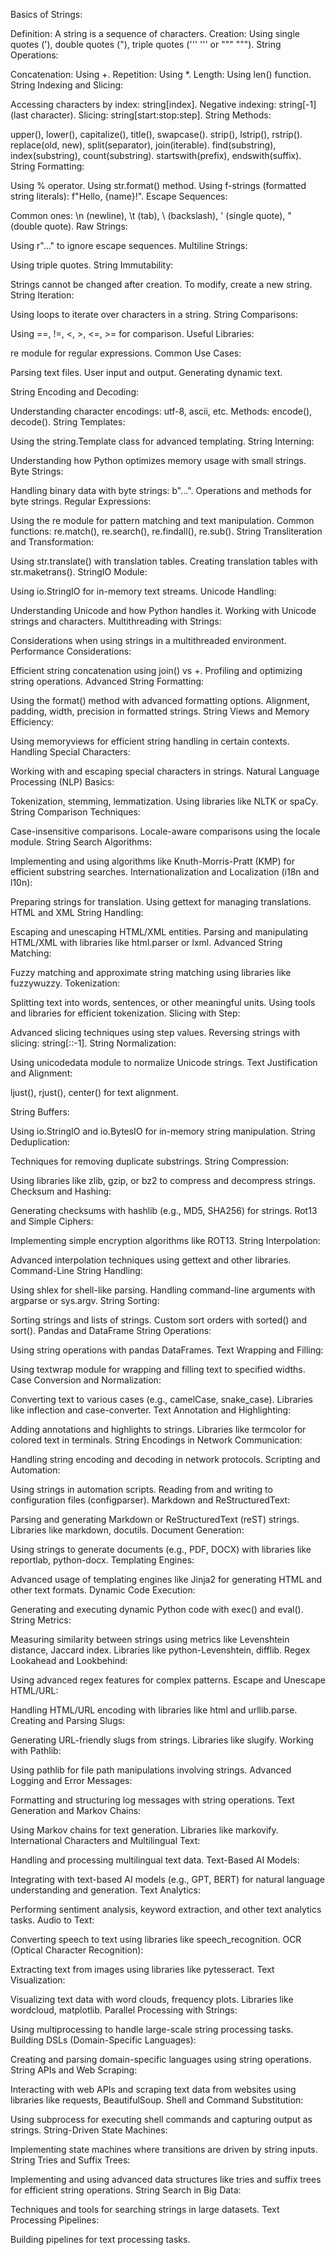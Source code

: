 Basics of Strings:

Definition: A string is a sequence of characters.
Creation: Using single quotes ('), double quotes ("), triple quotes (''' ''' or """ """).
String Operations:

Concatenation: Using +.
Repetition: Using *.
Length: Using len() function.
String Indexing and Slicing:

Accessing characters by index: string[index].
Negative indexing: string[-1] (last character).
Slicing: string[start:stop:step].
String Methods:

upper(), lower(), capitalize(), title(), swapcase().
strip(), lstrip(), rstrip().
replace(old, new), split(separator), join(iterable).
find(substring), index(substring), count(substring).
startswith(prefix), endswith(suffix).
String Formatting:

Using % operator.
Using str.format() method.
Using f-strings (formatted string literals): f"Hello, {name}!".
Escape Sequences:

Common ones: \n (newline), \t (tab), \\ (backslash), \' (single quote), \" (double quote).
Raw Strings:

Using r"..." to ignore escape sequences.
Multiline Strings:

Using triple quotes.
String Immutability:

Strings cannot be changed after creation.
To modify, create a new string.
String Iteration:

Using loops to iterate over characters in a string.
String Comparisons:

Using ==, !=, <, >, <=, >= for comparison.
Useful Libraries:

re module for regular expressions.
Common Use Cases:

Parsing text files.
User input and output.
Generating dynamic text.

String Encoding and Decoding:

Understanding character encodings: utf-8, ascii, etc.
Methods: encode(), decode().
String Templates:

Using the string.Template class for advanced templating.
String Interning:

Understanding how Python optimizes memory usage with small strings.
Byte Strings:

Handling binary data with byte strings: b"...".
Operations and methods for byte strings.
Regular Expressions:

Using the re module for pattern matching and text manipulation.
Common functions: re.match(), re.search(), re.findall(), re.sub().
String Transliteration and Transformation:

Using str.translate() with translation tables.
Creating translation tables with str.maketrans().
StringIO Module:

Using io.StringIO for in-memory text streams.
Unicode Handling:

Understanding Unicode and how Python handles it.
Working with Unicode strings and characters.
Multithreading with Strings:

Considerations when using strings in a multithreaded environment.
Performance Considerations:

Efficient string concatenation using join() vs +.
Profiling and optimizing string operations.
Advanced String Formatting:

Using the format() method with advanced formatting options.
Alignment, padding, width, precision in formatted strings.
String Views and Memory Efficiency:

Using memoryviews for efficient string handling in certain contexts.
Handling Special Characters:

Working with and escaping special characters in strings.
Natural Language Processing (NLP) Basics:

Tokenization, stemming, lemmatization.
Using libraries like NLTK or spaCy.
String Comparison Techniques:

Case-insensitive comparisons.
Locale-aware comparisons using the locale module.
String Search Algorithms:

Implementing and using algorithms like Knuth-Morris-Pratt (KMP) for efficient substring searches.
Internationalization and Localization (i18n and l10n):

Preparing strings for translation.
Using gettext for managing translations.
HTML and XML String Handling:

Escaping and unescaping HTML/XML entities.
Parsing and manipulating HTML/XML with libraries like html.parser or lxml.
Advanced String Matching:

Fuzzy matching and approximate string matching using libraries like fuzzywuzzy.
Tokenization:

Splitting text into words, sentences, or other meaningful units.
Using tools and libraries for efficient tokenization.
Slicing with Step:

Advanced slicing techniques using step values.
Reversing strings with slicing: string[::-1].
String Normalization:

Using unicodedata module to normalize Unicode strings.
Text Justification and Alignment:

ljust(), rjust(), center() for text alignment.

String Buffers:

Using io.StringIO and io.BytesIO for in-memory string manipulation.
String Deduplication:

Techniques for removing duplicate substrings.
String Compression:

Using libraries like zlib, gzip, or bz2 to compress and decompress strings.
Checksum and Hashing:

Generating checksums with hashlib (e.g., MD5, SHA256) for strings.
Rot13 and Simple Ciphers:

Implementing simple encryption algorithms like ROT13.
String Interpolation:

Advanced interpolation techniques using gettext and other libraries.
Command-Line String Handling:

Using shlex for shell-like parsing.
Handling command-line arguments with argparse or sys.argv.
String Sorting:

Sorting strings and lists of strings.
Custom sort orders with sorted() and sort().
Pandas and DataFrame String Operations:

Using string operations with pandas DataFrames.
Text Wrapping and Filling:

Using textwrap module for wrapping and filling text to specified widths.
Case Conversion and Normalization:

Converting text to various cases (e.g., camelCase, snake_case).
Libraries like inflection and case-converter.
Text Annotation and Highlighting:

Adding annotations and highlights to strings.
Libraries like termcolor for colored text in terminals.
String Encodings in Network Communication:

Handling string encoding and decoding in network protocols.
Scripting and Automation:

Using strings in automation scripts.
Reading from and writing to configuration files (configparser).
Markdown and ReStructuredText:

Parsing and generating Markdown or ReStructuredText (reST) strings.
Libraries like markdown, docutils.
Document Generation:

Using strings to generate documents (e.g., PDF, DOCX) with libraries like reportlab, python-docx.
Templating Engines:

Advanced usage of templating engines like Jinja2 for generating HTML and other text formats.
Dynamic Code Execution:

Generating and executing dynamic Python code with exec() and eval().
String Metrics:

Measuring similarity between strings using metrics like Levenshtein distance, Jaccard index.
Libraries like python-Levenshtein, difflib.
Regex Lookahead and Lookbehind:

Using advanced regex features for complex patterns.
Escape and Unescape HTML/URL:

Handling HTML/URL encoding with libraries like html and urllib.parse.
Creating and Parsing Slugs:

Generating URL-friendly slugs from strings.
Libraries like slugify.
Working with Pathlib:

Using pathlib for file path manipulations involving strings.
Advanced Logging and Error Messages:

Formatting and structuring log messages with string operations.
Text Generation and Markov Chains:

Using Markov chains for text generation.
Libraries like markovify.
International Characters and Multilingual Text:

Handling and processing multilingual text data.
Text-Based AI Models:

Integrating with text-based AI models (e.g., GPT, BERT) for natural language understanding and generation.
Text Analytics:

Performing sentiment analysis, keyword extraction, and other text analytics tasks.
Audio to Text:

Converting speech to text using libraries like speech_recognition.
OCR (Optical Character Recognition):

Extracting text from images using libraries like pytesseract.
Text Visualization:

Visualizing text data with word clouds, frequency plots.
Libraries like wordcloud, matplotlib.
Parallel Processing with Strings:

Using multiprocessing to handle large-scale string processing tasks.
Building DSLs (Domain-Specific Languages):

Creating and parsing domain-specific languages using string operations.
String APIs and Web Scraping:

Interacting with web APIs and scraping text data from websites using libraries like requests, BeautifulSoup.
Shell and Command Substitution:

Using subprocess for executing shell commands and capturing output as strings.
String-Driven State Machines:

Implementing state machines where transitions are driven by string inputs.
String Tries and Suffix Trees:

Implementing and using advanced data structures like tries and suffix trees for efficient string operations.
String Search in Big Data:

Techniques and tools for searching strings in large datasets.
Text Processing Pipelines:

Building pipelines for text processing tasks.